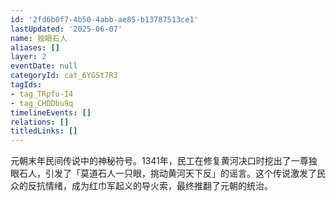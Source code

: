 ```yaml
---
id: '2fd6b0f7-4b50-4abb-ae85-b13787513ce1'
lastUpdated: '2025-06-07'
name: 独眼石人
aliases: []
layer: 2
eventDate: null
categoryId: cat_6YGSt7R3
tagIds:
- tag_TRpfu-I4
- tag_CHDDbu9q
timelineEvents: []
relations: []
titledLinks: []
---
```

元朝末年民间传说中的神秘符号。1341年，民工在修复黄河决口时挖出了一尊独眼石人，引发了「莫道石人一只眼，挑动黄河天下反」的谣言。这个传说激发了民众的反抗情绪，成为红巾军起义的导火索，最终推翻了元朝的统治。
